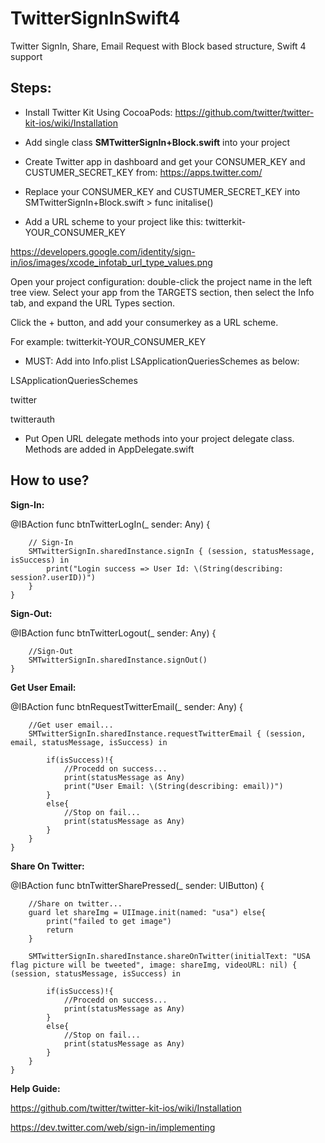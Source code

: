 # TwitterSignInSwift4
Twitter SignIn, Share, Email Request with Block based structure, Swift 4 support

## Steps:
- Install Twitter Kit Using CocoaPods: https://github.com/twitter/twitter-kit-ios/wiki/Installation

- Add single class **SMTwitterSignIn+Block.swift** into your project

- Create Twitter app in dashboard and get your CONSUMER_KEY and CUSTUMER_SECRET_KEY from: https://apps.twitter.com/ 

- Replace your CONSUMER_KEY and CUSTUMER_SECRET_KEY into SMTwitterSignIn+Block.swift  > func initalise() 

- Add a URL scheme to your project like this: twitterkit-YOUR_CONSUMER_KEY 

https://developers.google.com/identity/sign-in/ios/images/xcode_infotab_url_type_values.png

Open your project configuration: double-click the project name in the left tree view. Select your app from the TARGETS section, then select the Info tab, and expand the URL Types section.

Click the + button, and add your consumerkey as a URL scheme.

For example: twitterkit-YOUR_CONSUMER_KEY

- MUST: Add into Info.plist LSApplicationQueriesSchemes as below:

<key>LSApplicationQueriesSchemes

</key><array>
		
<string>twitter</string>

<string>twitterauth</string>

</array>


- Put Open URL delegate methods into your project delegate class. Methods are added in AppDelegate.swift


## How to use?

**Sign-In:**

@IBAction func btnTwitterLogIn(_ sender: Any) {
        
        // Sign-In
        SMTwitterSignIn.sharedInstance.signIn { (session, statusMessage, isSuccess) in
            print("Login success => User Id: \(String(describing: session?.userID))")
        }
    }
    
    
**Sign-Out:**

@IBAction func btnTwitterLogout(_ sender: Any) {
        
        //Sign-Out
        SMTwitterSignIn.sharedInstance.signOut()
    }
 
**Get User Email:**

@IBAction func btnRequestTwitterEmail(_ sender: Any) {
                        
        //Get user email...
        SMTwitterSignIn.sharedInstance.requestTwitterEmail { (session, email, statusMessage, isSuccess) in
            
            if(isSuccess)!{
                //Procedd on success...
                print(statusMessage as Any)
                print("User Email: \(String(describing: email))")
            }
            else{
                //Stop on fail...
                print(statusMessage as Any)
            }
        }
    }
 
**Share On Twitter:**

@IBAction func btnTwitterSharePressed(_ sender: UIButton) {
        
        //Share on twitter...
        guard let shareImg = UIImage.init(named: "usa") else{
            print("failed to get image")
            return
        }
        
        SMTwitterSignIn.sharedInstance.shareOnTwitter(initialText: "USA flag picture will be tweeted", image: shareImg, videoURL: nil) { (session, statusMessage, isSuccess) in
            
            if(isSuccess)!{
                //Procedd on success...
                print(statusMessage as Any)
            }
            else{
                //Stop on fail...
                print(statusMessage as Any)
            }
        }
    }

    
**Help Guide:** 

https://github.com/twitter/twitter-kit-ios/wiki/Installation

https://dev.twitter.com/web/sign-in/implementing



